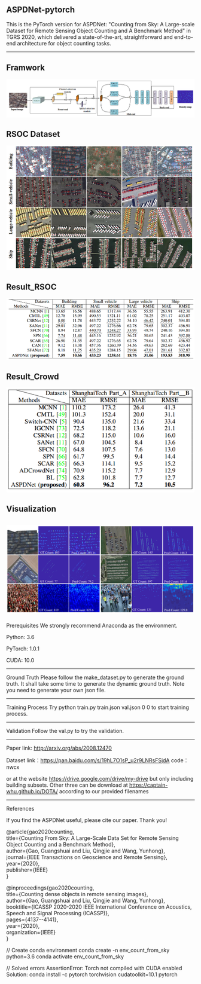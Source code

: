 ASPDNet-pytorch
----------------------

This is the PyTorch version for ASPDNet: "Counting from Sky: A Large-scale Dataset for Remote Sensing Object Counting and A Benchmark Method" in TGRS 2020, which delivered a state-of-the-art, straightforward and end-to-end architecture for object counting tasks.

***************************************************
###    
Framwork
-------------------
![](https://github.com/gaoguangshuai/Counting-from-Sky-A-Large-scale-Dataset-for-Remote-Sensing-Object-Counting-and-A-Benchmark-Method/blob/master/framework.jpg)  

RSOC Dataset
-------------------
![](https://github.com/gaoguangshuai/Counting-from-Sky-A-Large-scale-Dataset-for-Remote-Sensing-Object-Counting-and-A-Benchmark-Method/blob/master/dataset.jpg)  

Result_RSOC
-------------------
![](https://github.com/gaoguangshuai/Counting-from-Sky-A-Large-scale-Dataset-for-Remote-Sensing-Object-Counting-and-A-Benchmark-Method/blob/master/result1.jpg)  

Result_Crowd
--------------------
![](https://github.com/gaoguangshuai/Counting-from-Sky-A-Large-scale-Dataset-for-Remote-Sensing-Object-Counting-and-A-Benchmark-Method/blob/master/result2.jpg)  

Visualization
------------------
![](https://github.com/gaoguangshuai/Counting-from-Sky-A-Large-scale-Dataset-for-Remote-Sensing-Object-Counting-and-A-Benchmark-Method/blob/master/visualization.jpg)
----------------------------------------------------
Prerequisites
We strongly recommend Anaconda as the environment.

Python: 3.6

PyTorch: 1.0.1

CUDA: 10.0

***************************************************
Ground Truth
Please follow the make_dataset.py to generate the ground truth. It shall take some time to generate the dynamic ground truth. Note you need to generate your own json file.


***************************************************
Training Process
Try python train.py train.json val.json 0 0 to start training process.

***************************************************
Validation
Follow the val.py to try the validation.

***************************************************

Paper link: http://arxiv.org/abs/2008.12470

Dataset link：https://pan.baidu.com/s/19hL7O1sP_u2r9LNRsFSjdA  code：nwcx

or at the website https://drive.google.com/drive/my-drive
but only including building subsets. Other three can be download at https://captain-whu.github.io/DOTA/ according to our provided filenames

***************************************************
References

If you find the ASPDNet useful, please cite our paper. Thank you!

@article{gao2020counting,  
  title={Counting From Sky: A Large-Scale Data Set for Remote Sensing Object Counting and a Benchmark Method},  
  author={Gao, Guangshuai and Liu, Qingjie and Wang, Yunhong},  
  journal={IEEE Transactions on Geoscience and Remote Sensing},  
  year={2020},  
  publisher={IEEE}  
}

@inproceedings{gao2020counting,  
  title={Counting dense objects in remote sensing images},  
  author={Gao, Guangshuai and Liu, Qingjie and Wang, Yunhong},  
  booktitle={ICASSP 2020-2020 IEEE International Conference on Acoustics, Speech and Signal Processing (ICASSP)},  
  pages={4137--4141},  
  year={2020},  
  organization={IEEE}  
}

// Create conda environment
conda create -n env_count_from_sky python=3.6
conda activate env_count_from_sky

// Solved errors
AssertionError: Torch not compiled with CUDA enabled
Solution: conda install -c pytorch torchvision cudatoolkit=10.1 pytorch
